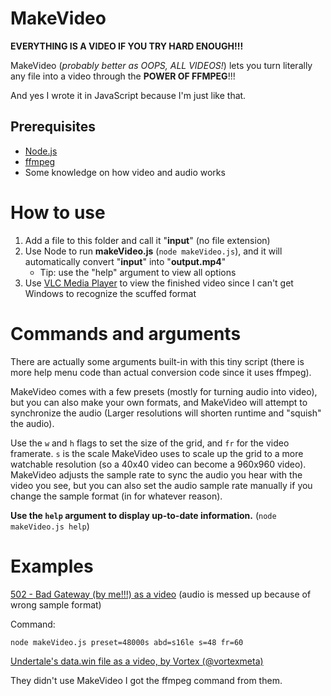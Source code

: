 # MakeVideo

**EVERYTHING IS A VIDEO IF YOU TRY HARD ENOUGH!!!**

MakeVideo (*probably better as OOPS, ALL VIDEOS!*) lets you turn literally any file into a video through the **POWER OF FFMPEG**!!!

And yes I wrote it in JavaScript because I'm just like that.

## Prerequisites

* [Node.js](https://nodejs.org/)
* [ffmpeg](https://ffmpeg.org/)
* Some knowledge on how video and audio works

# How to use

1. Add a file to this folder and call it "**input**" (no file extension)
2. Use Node to run **makeVideo.js** (`node makeVideo.js`), and it will automatically convert "**input**" into "**output.mp4**"
   - Tip: use the "help" argument to view all options
3. Use [VLC Media Player](https://www.videolan.org/) to view the finished video since I can't get Windows to recognize the scuffed format

# Commands and arguments

There are actually some arguments built-in with this tiny script (there is more help menu code than actual conversion code since it uses ffmpeg).

MakeVideo comes with a few presets (mostly for turning audio into video), but you can also make your own formats, and MakeVideo will attempt to synchronize the audio (Larger resolutions will shorten runtime and "squish" the audio).

Use the `w` and `h` flags to set the size of the grid, and `fr` for the video framerate. `s` is the scale MakeVideo uses to scale up the grid to a more watchable resolution (so a 40x40 video can become a 960x960 video). MakeVideo adjusts the sample rate to sync the audio you hear with the video you see, but you can also set the audio sample rate manually if you change the sample format (in for whatever reason).

**Use the `help` argument to display up-to-date information.** (`node makeVideo.js help`)

# Examples

[502 - Bad Gateway (by me!!!) as a video](https://youtu.be/E66mXkIZJ9c?si=HBURp6OF5YL2IrLE) (audio is messed up because of wrong sample format)

Command:
```
node makeVideo.js preset=48000s abd=s16le s=48 fr=60
```

[Undertale's data.win file as a video, by Vortex (@vortexmeta)](https://www.youtube.com/watch?v=ENpQ376JHkA)

They didn't use MakeVideo I got the ffmpeg command from them.
